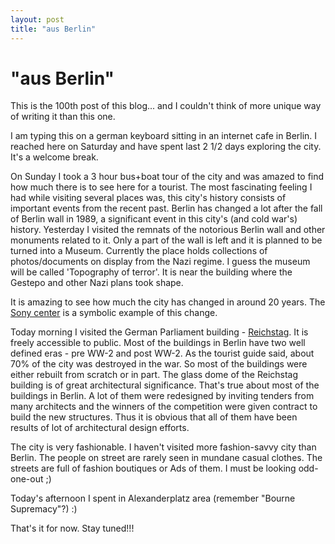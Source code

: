 ```yaml
---
layout: post
title: "aus Berlin"
---
```

"aus Berlin"
===
This is the 100th post of this blog... and I couldn't think of more unique way of writing it than this one.  
  
I am typing this on a german keyboard sitting in an internet cafe in Berlin. I reached here on Saturday and have spent last 2 1/2 days exploring the city. It's a welcome break.  
  
On Sunday I took a 3 hour bus+boat tour of the city and was amazed to find how much there is to see here for a tourist. The most fascinating feeling I had while visiting several places was, this city's history consists of important events from the recent past. Berlin has changed a lot after the fall of Berlin wall in 1989, a significant event in this city's (and cold war's) history. Yesterday I visited the remnats of the notorious Berlin wall and other monuments related to it. Only a part of the wall is left and it is planned to be turned into a Museum. Currently the place holds collections of photos/documents on display from the Nazi regime. I guess the museum will be called 'Topography of terror'. It is near the building where the Gestepo and other Nazi plans took shape.  
  
It is amazing to see how much the city has changed in around 20 years. The [Sony center][0] is a symbolic example of this change.  
  
Today morning I visited the German Parliament building - [Reichstag][1]. It is freely accessible to public. Most of the buildings in Berlin have two well defined eras - pre WW-2 and post WW-2\. As the tourist guide said, about 70% of the city was destroyed in the war. So most of the buildings were either rebuilt from scratch or in part. The glass dome of the Reichstag building is of great architectural significance. That's true about most of the buildings in Berlin. A lot of them were redesigned by inviting tenders from many architects and the winners of the competition were given contract to build the new structures. Thus it is obvious that all of them have been results of lot of architectural design efforts.  
  
The city is very fashionable. I haven't visited more fashion-savvy city than Berlin. The people on street are rarely seen in mundane casual clothes. The streets are full of fashion boutiques or Ads of them. I must be looking odd-one-out ;)  
  
Today's afternoon I spent in Alexanderplatz area (remember "Bourne Supremacy"?) :)  
  
That's it for now. Stay tuned!!!

[0]: http://en.wikipedia.org/wiki/Sony_Center
[1]: http://en.wikipedia.org/wiki/Reichstag_building
